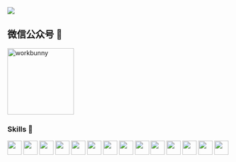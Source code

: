 <!--
**Tinywan/Tinywan** is a ✨ _special_ ✨ repository because its `README.md` (this file) appears on your GitHub profile.

- ⚙️&nbsp;&nbsp; I use daily: `.sh`, `.php`, `.js`, `.html`, `.css`, `.blade.php`
- 🌍&nbsp;&nbsp; I'm mostly active within the **DigitalOcean Community and DevDojo**
- 📘&nbsp;&nbsp; I wrote the **[Introduction to Bash Scripting](https://github.com/bobbyiliev/introduction-to-bash-scripting)** opensource eBook
- 🌱&nbsp;&nbsp; Learning all about **Open Source**
- 💬&nbsp;&nbsp; Ping me about **linux**, **bash**, **ThinkPHP**, **development**, **devops**

- 🔭 I’m currently working on ...
- 🌱 I’m currently learning ...
- 👯 I’m looking to collaborate on ...
- 🤔 I’m looking for help with ...
- 💬 Ask me about ...
- 📫 How to reach me: ...
- 😄 Pronouns: ...
- ⚡ Fun fact: ...
[![Github Stats By Anurag](https://github-readme-stats.vercel.app/api?username=Tinywan&show_icons=true&title_color=62BFAD&icon_color=79ff97&text_color=F7F8E8&bg_color=151515)](https://github.com/anuraghazra/github-readme-stats)
![Anurag's github stats](https://github-readme-stats.vercel.app/api?username=Tinywan&show_icons=true&theme=radical)
-->

<!--
<img align="right"  src="https://github-readme-stats.vercel.app/api?username=Tinywan&show_icons=true&count_private=true&theme=radical"/>

<!--
#### 👋I'm a Backend DevOps Engineer working in China.

- ⚙️&nbsp;&nbsp; I use daily: `.sh`, `.php`, `.js`, `.lua`
- 🌱&nbsp;&nbsp; Learning all about **Open Source**
- 💬&nbsp;&nbsp; Ping me about **linux**, **bash**
- 😄&nbsp;&nbsp; Learning all about **Open Source**
-->

<!--
<p align="center">
    <img src="https://github-profile-trophy.vercel.app/?username=Tinywan&row=1&column=7&margin-w=32&theme=flat&no-bg=true&no-frame=true"/>
</p>
-->

![](https://github-profile-summary-cards.vercel.app/api/cards/profile-details?username=Tinywan&theme=github)

## 微信公众号 🤝

<img width="150px" src="https://mmbiz.qpic.cn/mmbiz_png/78qLgY8U7F1umT6oaVuKCN4ibKqiaNOHjCdTKVl1405iczs6IrutF1WXM0otcAGWeedibdCNvcDoDYfGTZDYviacXUA/640?wx_fmt=png&tp=webp&wxfrom=5&wx_lazy=1&wx_co=1" alt="workbunny">

### Skills 🌈

<code><img height="32" src="https://cdn.jsdelivr.net/npm/simple-icons@v5/icons/php.svg"></code>
<code><img height="32" src="https://cdn.jsdelivr.net/npm/simple-icons@v5/icons/lua.svg"></code>
<code><img height="32" src="https://cdn.jsdelivr.net/npm/simple-icons@v5/icons/linux.svg"></code>
<code><img height="32" src="https://cdn.jsdelivr.net/npm/simple-icons@v5/icons/ubuntu.svg"></code>
<code><img height="32" src="https://cdn.jsdelivr.net/npm/simple-icons@v5/icons/mysql.svg"></code>
<code><img height="32" src="https://cdn.jsdelivr.net/npm/simple-icons@v5/icons/redis.svg"></code>
<code><img height="32" src="https://cdn.jsdelivr.net/npm/simple-icons@v5/icons/git.svg"></code>
<code><img height="32" src="https://cdn.jsdelivr.net/npm/simple-icons@v5/icons/nginx.svg"></code>
<code><img height="32" src="https://cdn.jsdelivr.net/npm/simple-icons@v5/icons/jenkins.svg"></code>
<code><img height="32" src="https://cdn.jsdelivr.net/npm/simple-icons@v5/icons/rabbitmq.svg"></code>
<code><img height="32" src="https://cdn.jsdelivr.net/npm/simple-icons@v5/icons/docker.svg"></code>
<code><img height="32" src="https://cdn.jsdelivr.net/npm/simple-icons@v5/icons/javascript.svg"></code>
<code><img height="32" src="https://cdn.jsdelivr.net/npm/simple-icons@v5/icons/shell.svg"></code>
<code><img height="32" src="https://cdn.jsdelivr.net/npm/simple-icons@v5/icons/java.svg"></code>
